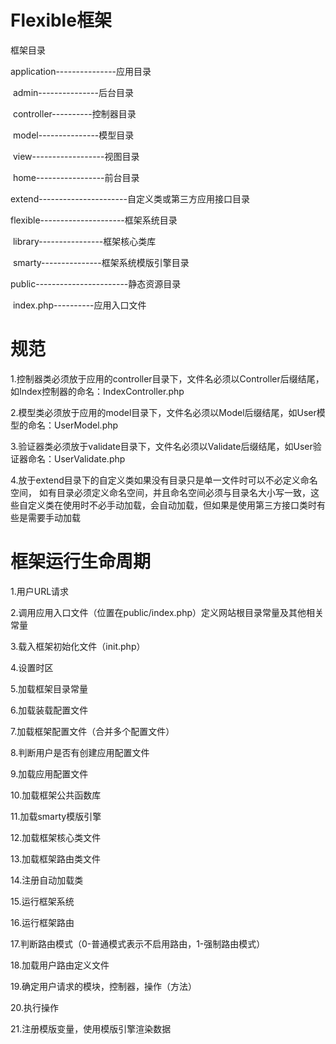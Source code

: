 # Flexible框架

框架目录

application---------------应用目录

​	admin---------------后台目录

​		controller----------控制器目录

​		model---------------模型目录

​		view------------------视图目录

​	home-----------------前台目录

extend----------------------自定义类或第三方应用接口目录

flexible---------------------框架系统目录

​	library----------------框架核心类库

​	smarty---------------框架系统模版引擎目录

public-----------------------静态资源目录

​	index.php----------应用入口文件

# 规范

1.控制器类必须放于应用的controller目录下，文件名必须以Controller后缀结尾，如Index控制器的命名：IndexController.php

2.模型类必须放于应用的model目录下，文件名必须以Model后缀结尾，如User模型的命名：UserModel.php

3.验证器类必须放于validate目录下，文件名必须以Validate后缀结尾，如User验证器命名：UserValidate.php

4.放于extend目录下的自定义类如果没有目录只是单一文件时可以不必定义命名空间， 如有目录必须定义命名空间，并且命名空间必须与目录名大小写一致，这些自定义类在使用时不必手动加载，会自动加载，但如果是使用第三方接口类时有些是需要手动加载



# 框架运行生命周期

1.用户URL请求

2.调用应用入口文件（位置在public/index.php）定义网站根目录常量及其他相关常量

3.载入框架初始化文件（init.php）

4.设置时区

5.加载框架目录常量

6.加载装载配置文件

7.加载框架配置文件（合并多个配置文件）

8.判断用户是否有创建应用配置文件

9.加载应用配置文件

10.加载框架公共函数库

11.加载smarty模版引擎

12.加载框架核心类文件

13.加载框架路由类文件

14.注册自动加载类

15.运行框架系统

16.运行框架路由

17.判断路由模式（0-普通模式表示不启用路由，1-强制路由模式）

18.加载用户路由定义文件

19.确定用户请求的模块，控制器，操作（方法）

20.执行操作

21.注册模版变量，使用模版引擎渲染数据

# 